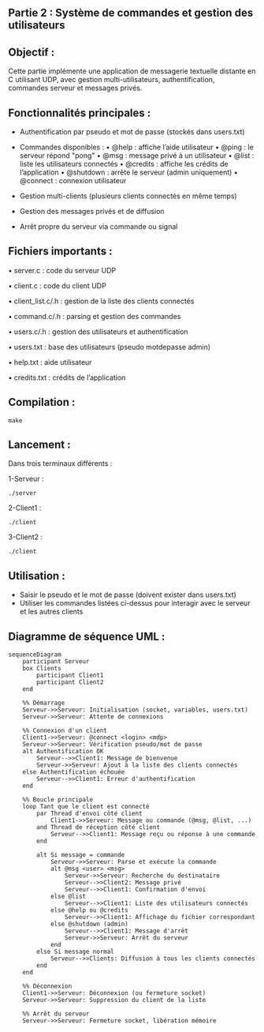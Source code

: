 ## Partie 2 : Système de commandes et gestion des utilisateurs

## Objectif :

Cette partie implémente une application de messagerie textuelle distante en C utilisant UDP, avec gestion multi-utilisateurs, authentification, commandes serveur et messages privés.

## Fonctionnalités principales :

- Authentification par pseudo et mot de passe (stockés dans users.txt)

- Commandes disponibles :
• @help : affiche l’aide utilisateur
• @ping : le serveur répond "pong"
• @msg <user> <msg> : message privé à un utilisateur
• @list : liste les utilisateurs connectés
• @credits : affiche les crédits de l’application
• @shutdown : arrête le serveur (admin uniquement)
• @connect <login> <mdp> : connexion utilisateur

- Gestion multi-clients (plusieurs clients connectés en même temps)

- Gestion des messages privés et de diffusion

- Arrêt propre du serveur via commande ou signal

## Fichiers importants :

• server.c : code du serveur UDP

• client.c : code du client UDP

• client_list.c/.h : gestion de la liste des clients connectés

• command.c/.h : parsing et gestion des commandes

• users.c/.h : gestion des utilisateurs et authentification

• users.txt : base des utilisateurs (pseudo motdepasse admin)

• help.txt : aide utilisateur

• credits.txt : crédits de l’application

## Compilation :
```
make
```
## Lancement :

Dans trois terminaux différents :

1-Serveur :
```
./server
```
2-Client1 : 
```
./client
```
3-Client2 : 
```
./client
```
## Utilisation :

- Saisir le pseudo et le mot de passe (doivent exister dans users.txt)
- Utiliser les commandes listées ci-dessus pour interagir avec le serveur et les autres clients

## Diagramme de séquence UML :

```mermaid
sequenceDiagram
    participant Serveur
    box Clients
        participant Client1
        participant Client2
    end

    %% Démarrage
    Serveur->>Serveur: Initialisation (socket, variables, users.txt)
    Serveur->>Serveur: Attente de connexions

    %% Connexion d'un client
    Client1->>Serveur: @connect <login> <mdp>
    Serveur->>Serveur: Vérification pseudo/mot de passe
    alt Authentification OK
        Serveur-->>Client1: Message de bienvenue
        Serveur->>Serveur: Ajout à la liste des clients connectés
    else Authentification échouée
        Serveur-->>Client1: Erreur d'authentification
    end

    %% Boucle principale
    loop Tant que le client est connecté
        par Thread d'envoi côté client
            Client1->>Serveur: Message ou commande (@msg, @list, ...)
        and Thread de réception côté client
            Serveur-->>Client1: Message reçu ou réponse à une commande
        end

        alt Si message = commande
            Serveur->>Serveur: Parse et exécute la commande
            alt @msg <user> <msg>
                Serveur->>Serveur: Recherche du destinataire
                Serveur-->>Client2: Message privé
                Serveur-->>Client1: Confirmation d'envoi
            else @list
                Serveur-->>Client1: Liste des utilisateurs connectés
            else @help ou @credits
                Serveur-->>Client1: Affichage du fichier correspondant
            else @shutdown (admin)
                Serveur-->>Client1: Message d'arrêt
                Serveur->>Serveur: Arrêt du serveur
            end
        else Si message normal
            Serveur-->>Clients: Diffusion à tous les clients connectés
        end
    end

    %% Déconnexion
    Client1->>Serveur: Déconnexion (ou fermeture socket)
    Serveur->>Serveur: Suppression du client de la liste

    %% Arrêt du serveur
    Serveur->>Serveur: Fermeture socket, libération mémoire
```
